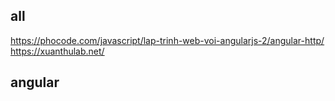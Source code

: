 ## all

https://phocode.com/javascript/lap-trinh-web-voi-angularjs-2/angular-http/
https://xuanthulab.net/

## angular
